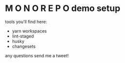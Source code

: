 # M O N O R E P O demo setup

tools you'll find here:

- yarn workspaces
- lint-staged
- husky
- changesets

any questions send me a tweet!
